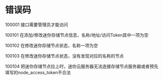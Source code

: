 # 错误码

100001 接口需要管理员才能访问

100101 在添加/修改迷你存储节点信息，名称/地址/访问Token其中一项为空

100102 在修改迷你存储节点状态，名称一项为空

100103 在修改迷你存储节点状态，没有发现对应的名称的节点

100104 把迷你存储节点拉上时，迷你云服务器无法连接存储节点服务器或者预先填写的node_access_token不合法